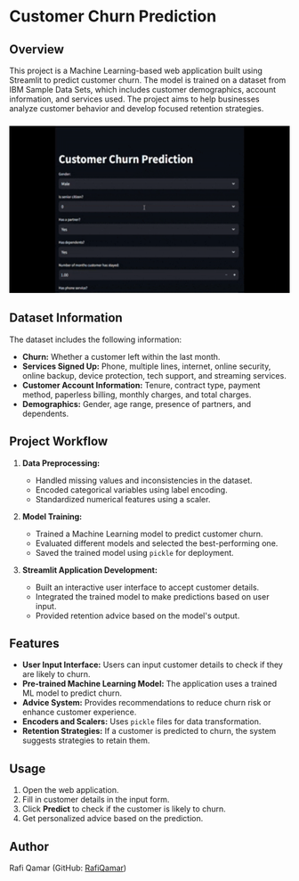 # Customer Churn Prediction

## Overview
This project is a Machine Learning-based web application built using Streamlit to predict customer churn. The model is trained on a dataset from IBM Sample Data Sets, which includes customer demographics, account information, and services used. The project aims to help businesses analyze customer behavior and develop focused retention strategies.
###

<div align="center">
  <img src="https://github.com/RafiQamar/Customer-Churn-Prediction-App/blob/main/Customer%20Churn%20Prediction%20App.gif?raw=true" height="300" alt="Customer Churn prediction app" />
</div>

###

## Dataset Information
The dataset includes the following information:
- **Churn:** Whether a customer left within the last month.
- **Services Signed Up:** Phone, multiple lines, internet, online security, online backup, device protection, tech support, and streaming services.
- **Customer Account Information:** Tenure, contract type, payment method, paperless billing, monthly charges, and total charges.
- **Demographics:** Gender, age range, presence of partners, and dependents.

## Project Workflow
1. **Data Preprocessing:**
   - Handled missing values and inconsistencies in the dataset.
   - Encoded categorical variables using label encoding.
   - Standardized numerical features using a scaler.
   
2. **Model Training:**
   - Trained a Machine Learning model to predict customer churn.
   - Evaluated different models and selected the best-performing one.
   - Saved the trained model using `pickle` for deployment.
   
3. **Streamlit Application Development:**
   - Built an interactive user interface to accept customer details.
   - Integrated the trained model to make predictions based on user input.
   - Provided retention advice based on the model's output.

## Features
- **User Input Interface:** Users can input customer details to check if they are likely to churn.
- **Pre-trained Machine Learning Model:** The application uses a trained ML model to predict churn.
- **Advice System:** Provides recommendations to reduce churn risk or enhance customer experience.
- **Encoders and Scalers:** Uses `pickle` files for data transformation.
- **Retention Strategies:** If a customer is predicted to churn, the system suggests strategies to retain them.

## Usage
1. Open the web application.
2. Fill in customer details in the input form.
3. Click **Predict** to check if the customer is likely to churn.
4. Get personalized advice based on the prediction.

## Author
Rafi Qamar (GitHub: [RafiQamar](https://github.com/RafiQamar))


